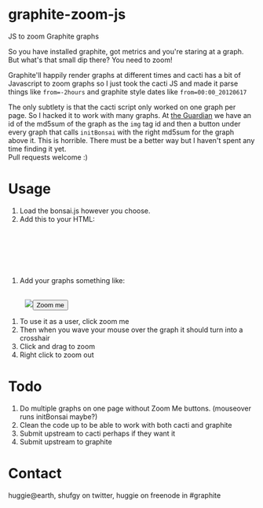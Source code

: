 graphite-zoom-js
================

JS to zoom Graphite graphs

So you have installed graphite, got metrics and you're staring at a graph.
But what's that small dip there?  You need to zoom!

Graphite'll happily render graphs at different times and cacti has a bit of
Javascript to zoom graphs so I just took the cacti JS and made it parse
things like `from=-2hours` and graphite style dates like `from=00:00_20120617`

The only subtlety is that the cacti script only worked on one graph per
page.  So I hacked it to work with many graphs.  At <a
href="http://www.guardian.co.uk">the Guardian</a> we have an id of
the md5sum of the graph as the `img` tag id and then a button under every
graph that calls `initBonsai` with the right md5sum for the graph
above it.  This is horrible.  There must be a better way but I haven't spent
any time finding it yet.
<br>Pull requests welcome :)

# Usage

1. Load the bonsai.js however you choose.
1. Add this to your HTML:

<pre>
    <!-- Add the zoomBox for funky graph zooming -->
    <div id='zoomBox' style='position:absolute; overflow:hidden; left:0px;
    top:0px; width:0px; height:0px; visibility:visible; background:red;
    filter:alpha(opacity=50); -moz-opacity:0.5; -khtml-opacity:0.5;
    opacity:0.5'></div>
    <div id='zoomSensitiveZone' style='position:absolute; overflow:hidden;
    left:0px; top:0px; width:0px; height:0px; visibility:visible;
    cursor:crosshair; background:blue; filter:alpha(opacity=0); -moz-opacity:0;
    -khtml-opacity:0; opacity:0' oncontextmenu='return false'></div>
    <STYLE MEDIA="print">
    /*Turn off the zoomBox*/
    div#zoomBox, div#zoomSensitiveZone {display: none}
    /*This keeps IE from cutting things off*/
    #why {position: static; width: auto}
    </STYLE>
</pre>

1. Add your graphs something like:
<pre>
    <span class="graphiteGraph">
    <img
    id="317330dc6337227faa5df8dd149c344b" <-- I use md5sum of the graphite URL here
    src="http://yourgraphite.host/render?blahblah"><input type="submit" value="Zoom me" onClick="initBonsai('317330dc6337227faa5df8dd149c344b')"></span>
</pre>

1. To use it as a user, click zoom me
1. Then when you wave your mouse over the graph it should turn into a
crosshair
1. Click and drag to zoom
1. Right click to zoom out

# Todo

1. Do multiple graphs on one page without Zoom Me buttons.  (mouseover runs
initBonsai maybe?)
1. Clean the code up to be able to work with both cacti and graphite
1. Submit upstream to cacti perhaps if they want it
1. Submit upstream to graphite

# Contact

huggie@earth, shufgy on twitter, huggie on freenode in #graphite
